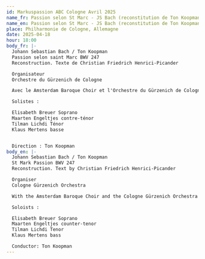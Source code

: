 ```yaml
---
id: Markuspassion ABC Cologne Avril 2025
name_fr: Passion selon St Marc - JS Bach (reconstitution de Ton Koopman)
name_en: Passion selon St Marc - JS Bach (reconstitution de Ton Koopman)
place: Philharmonie de Cologne, Allemagne
date: 2025-04-18
hour: 18:00
body_fr: |-
  Johann Sebastian Bach / Ton Koopman
  Passion selon saint Marc BWV 247
  Reconstruction. Texte de Christian Friedrich Henrici-Picander

  Organisateur
  Orchestre du Gürzenich de Cologne 

  Avec le Amsterdam Baroque Choir et l'Orchestre du Gürzenich de Cologne

  Solistes : 

  Elisabeth Breuer Soprano
  Maarten Engeltjes contre-ténor
  Tilman Lichdi Ténor
  Klaus Mertens basse


  Direction : Ton Koopman
body_en: |-
  Johann Sebastian Bach / Ton Koopman
  St Mark Passion BWV 247
  Reconstruction. Text by Christian Friedrich Henrici-Picander

  Organiser
  Cologne Gürzenich Orchestra 

  With the Amsterdam Baroque Choir and the Cologne Gürzenich Orchestra

  Soloists : 

  Elisabeth Breuer Soprano
  Maarten Engeltjes counter-tenor
  Tilman Lichdi Tenor
  Klaus Mertens bass

  Conductor: Ton Koopman
---
```

